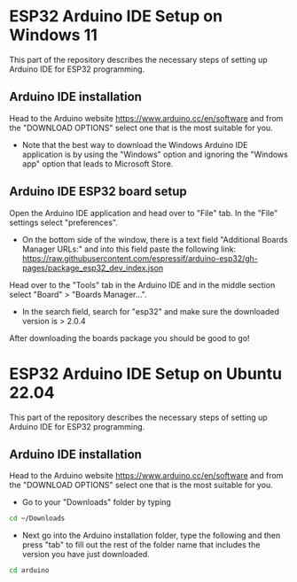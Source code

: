 # ESP32 Arduino IDE Setup on Windows 11
This part of the repository describes the necessary steps of setting up Arduino IDE for ESP32 programming.

## Arduino IDE installation
Head to the Arduino website https://www.arduino.cc/en/software and from the "DOWNLOAD OPTIONS" select one that is the most suitable for you.

* Note that the best way to download the Windows Arduino IDE application is by using the "Windows" option and ignoring the "Windows app" option that leads to Microsoft Store.

## Arduino IDE ESP32 board setup
Open the Arduino IDE application and head over to "File" tab. In the "File" settings select "preferences".

* On the bottom side of the window, there is a text field "Additional Boards Manager URLs:" and into this field paste the following link: https://raw.githubusercontent.com/espressif/arduino-esp32/gh-pages/package_esp32_dev_index.json

Head over to the "Tools" tab in the Arduino IDE and in the middle section select "Board" > "Boards Manager...".

* In the search field, search for "esp32" and make sure the downloaded version is > 2.0.4

After downloading the boards package you should be good to go!

# ESP32 Arduino IDE Setup on Ubuntu 22.04
This part of the repository describes the necessary steps of setting up Arduino IDE for ESP32 programming.

## Arduino IDE installation
Head to the Arduino website https://www.arduino.cc/en/software and from the "DOWNLOAD OPTIONS" select one that is the most suitable for you.

* Go to your "Downloads" folder by typing
```sh
cd ~/Downloads
```
* Next go into the Arduino installation folder, type the following and then press "tab" to fill out the rest of the folder name that includes the version you have just downloaded.
```sh
cd arduino
```
